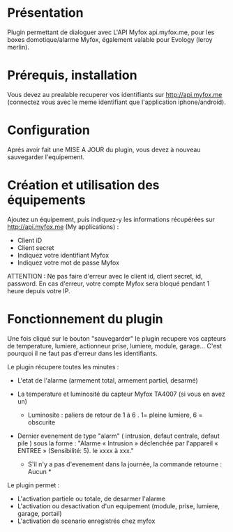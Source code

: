 
 Présentation
===

Plugin permettant de dialoguer avec L'API Myfox api.myfox.me, pour les boxes domotique/alarme Myfox, également valable pour Evology (leroy merlin).


 Prérequis, installation
=== 
Vous devez au prealable recuperer vos identifiants sur http://api.myfox.me (connectez vous avec le meme identifiant que l'application iphone/android).


Configuration
=== 
Aprés avoir fait une MISE A JOUR du plugin, vous devez à nouveau sauvegarder l'equipement.


Création et utilisation des équipements  
=== 
Ajoutez un équipement, puis indiquez-y les informations récupérées sur http://api.myfox.me (My applications) :

- Client iD
- Client secret
- Indiquez votre identifiant Myfox
- Indiquez votre mot de passe Myfox

ATTENTION : Ne pas faire d'erreur avec le client id, client secret, id, password. En cas d'erreur, votre compte Myfox sera bloqué pendant 1 heure depuis votre IP.


Fonctionnement du plugin
=== 
Une fois cliqué sur le bouton "sauvegarder" le plugin recupere vos capteurs de temperature, lumiere, actionneur prise, lumiere, module, garage... C'est pourquoi il ne faut pas d'erreur dans les identifiants.

Le plugin récupere toutes les minutes :

- L'etat de l'alarme (armement total, armement partiel, desarmé)
- La temperature et luminosité du capteur Myfox TA4007 (si vous en avez un)
	* Luminosite : paliers de retour de 1 à 6 . 1= pleine lumiere,  6 = obscurite 


- Dernier evenement de type "alarm" ( intrusion, defaut centrale, defaut pile ) sous la forme : "Alarme « Intrusion » déclenchée par l'appareil « ENTREE » (Sensibilité: 5). le xxxx à xxx."
	* S'il n'y a pas d'evenement dans la journée, la commande retourne : Aucun *

Le plugin permet : 

- L'activation partiele ou totale, de desarmer l'alarme
- L'activation ou desactivation d'un equipement (module, prise, lumiere, garage, portail)
- L'activation de scenario enregistrés chez myfox

